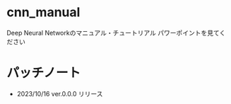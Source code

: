 # cnn_manual
Deep Neural Networkのマニュアル・チュートリアル
パワーポイントを見てください

# パッチノート
- 2023/10/16 ver.0.0.0 リリース
